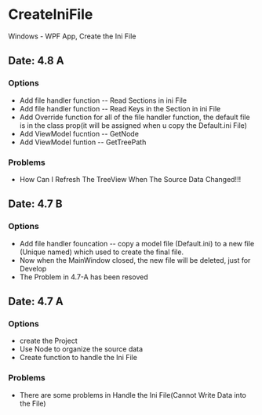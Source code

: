 # CreateIniFile
Windows -  WPF App, Create the Ini File

## Date: 4.8 A
### Options
* Add file handler function -- Read Sections in ini File
* Add file handler function -- Read Keys in the Section in ini File
* Add Override function for all of the file handler function, the default file is in the class prop(it will be assigned when u copy the Default.ini File)
* Add ViewModel fucntion -- GetNode
* Add ViewModel funtion -- GetTreePath

### Problems
* How Can I Refresh The TreeView When The Source Data Changed!!!

## Date: 4.7 B
### Options
* Add file handler founcation -- copy a model file (Default.ini) to a new file (Unique named) which used to create the final file.
* Now when the MainWindow closed, the new file will be deleted, just for Develop
* The Problem in 4.7-A has been resoved

## Date: 4.7 A
### Options
* create the Project
* Use Node to organize the source data
* Create function to handle the Ini File

### Problems
* There are some problems in Handle the Ini File(Cannot Write Data into the File)
